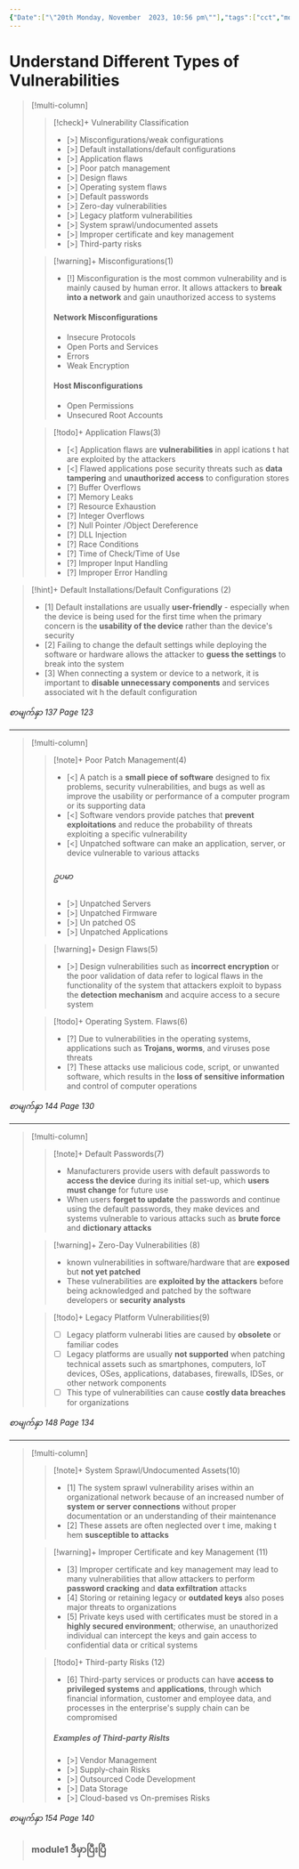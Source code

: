 ```yaml
---
{"Date":["\"20th Monday, November  2023, 10:56 pm\""],"tags":["cct","module1"],"Auther":"y3kh","dg-publish":true,"permalink":"/cct-online-training/module-1-part-3/","dgPassFrontmatter":true,"noteIcon":""}
---
```


#  Understand Different Types of Vulnerabilities


> [!multi-column]
>> [!check]+ Vulnerability Classification
>>- [>] Misconfigurations/weak configurations
>>- [>] Default installations/default configurations
>>- [>] Application flaws
>>- [>] Poor patch management
>>- [>] Design flaws
>>- [>] Operating system flaws
>>- [>] Default passwords
>>- [>] Zero-day vulnerabilities
>>- [>] Legacy platform vulnerabilities
>>- [>] System sprawl/undocumented assets
>>- [>] Improper certificate and key management
>>- [>] Third-party risks
>
>> [!warning]+ Misconfigurations(1)
>> - [!] Misconfiguration is the most common vulnerability and is mainly caused by human error. It allows attackers to **break into a network** and gain unauthorized access to systems
>> #### Network Misconfigurations
>> - Insecure Protocols
>> - Open Ports and Services
>> - Errors
>> - Weak Encryption
>>#### Host Misconfigurations 
>> - Open Permissions
>> - Unsecured Root Accounts
>
>> [!todo]+ Application Flaws(3)
>>- [<] Application flaws are **vulnerabilities** in appl ications t hat are exploited by the attackers
>>- [<] Flawed applications pose security threats such as **data tampering** and **unauthorized access** to configuration stores
>> - [?]  Buffer Overflows
>> - [?] Memory Leaks
>> - [?] Resource Exhaustion
>> - [?] Integer Overflows
>> - [?] Null Pointer /Object Dereference
>> - [?] DLL Injection
>> - [?] Race Conditions
>> - [?] Time of Check/Time of Use
>> - [?] Improper Input Handling
>> - [?] Improper Error Handling


>[!hint]+ Default Installations/Default Configurations (2)
>- [1] Default installations are usually **user-friendly** - especially when the device is being used for the first time when the primary concern is the **usability of the device** rather than the device's security
>- [2] Failing to change the default settings while deploying the software or hardware  allows the attacker to **guess the settings** to break into the system
>- [3] When connecting a system or device to a network, it is important to **disable unnecessary components** and services associated wit h the default configuration

_စာမျက်နှာ 137 Page 123_

---
> [!multi-column]
>
>> [!note]+ Poor Patch Management(4)
>>- [<] A patch is a **small piece of software** designed to fix problems, security vulnerabilities, and bugs as well as improve the usability or performance of a computer program or its supporting data 
>>- [<] Software vendors provide patches that **prevent exploitations** and reduce the probability of threats exploiting a specific vulnerability 
>>- [<] Unpatched software can make an application, server, or device vulnerable to various attacks
>>##### ဥပမာ
>>- [>] Unpatched Servers
>>- [>] Unpatched Firmware
>>- [>] Un patched OS
>>- [>] Unpatched Applications
>
>> [!warning]+ Design Flaws(5)
>>- [>] Design vulnerabilities such as **incorrect encryption** or the poor validation of data refer to logical flaws in the functionality of the system that attackers exploit to bypass the **detection mechanism** and acquire access to a secure system 
>
>> [!todo]+ Operating System. Flaws(6)
>> - [?]  Due to vulnerabilities in the operating systems, applications such as **Trojans, worms**, and viruses pose threats
>> - [?] These attacks use malicious code, script, or unwanted software, which results in the **loss of sensitive information** and control of computer operations

_စာမျက်နှာ 144 Page 130_

---
>[!multi-column]
>>[!note]+ Default Passwords(7)
>>- Manufacturers provide users with default passwords to **access the device** during its initial set-up, which **users must change** for future use
>>- When users **forget to update** the passwords and continue using the default passwords, they make devices and systems vulnerable to various attacks such as **brute force** and **dictionary attacks**
>
>>[!warning]+ Zero-Day Vulnerabilities (8)
>>- known vulnerabilities in software/hardware that are **exposed** but **not yet patched**
>>- These vulnerabilities are **exploited by the attackers** before being acknowledged and patched by the software developers or **security analysts**
>
>>[!todo]+ Legacy Platform Vulnerabilities(9)
>> - [ ] Legacy platform vulnerabi lities are caused by **obsolete** or familiar codes
>> - [ ] Legacy platforms are usually **not supported** when patching technical assets such as smartphones, computers, loT devices, OSes, applications, databases, firewalls, IDSes, or other network components
>> - [ ] This type of vulnerabilities can cause **costly data breaches** for organizations

_စာမျက်နှာ 148 Page 134_

---
>[!multi-column]
>
>>[!note]+ System Sprawl/Undocumented Assets(10)
>>- [1] The system sprawl vulnerability arises within an organizational network because of an increased number of **system or server connections** without proper documentation or an understanding of their maintenance
>>- [2] These assets are often neglected over t ime, making t hem **susceptible to attacks**
>
>>[!warning]+ Improper Certificate and key Management (11)
>>- [3] Improper certificate and key management may lead to many vulnerabilities that allow attackers to perform **password cracking** and **data exfiltration** attacks
>>- [4] Storing or retaining legacy or **outdated keys** also poses major threats to organizations
>>- [5] Private keys used with certificates must be stored in a **highly secured environment**; otherwise, an unauthorized individual can intercept the keys and gain access to confidential data or critical systems
>
>>[!todo]+ Third-party Risks (12)
>> - [6] Third-party services or products can have **access to privileged systems** and **applications**, through which financial information, customer and employee data, and processes in the enterprise's supply chain can be compromised
>> ##### Examples of Third-party Rislts
>>- [>] Vendor Management
>>- [>] Supply-chain Risks
>>- [>] Outsourced Code Development
>>- [>] Data Storage
>>- [>] Cloud-based vs On-premises Risks

*စာမျက်နှာ 154 Page 140*

>### module1 ဒီမှာပြီးပြီ

